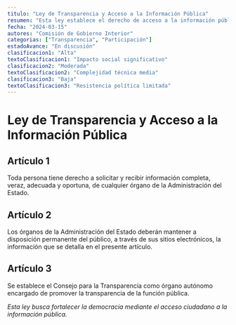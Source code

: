 ```yaml
---
titulo: "Ley de Transparencia y Acceso a la Información Pública"
resumen: "Esta ley establece el derecho de acceso a la información pública y los procedimientos para garantizar la transparencia en la gestión del Estado."
fecha: "2024-03-15"
autores: "Comisión de Gobierno Interior"
categorias: ["Transparencia", "Participación"]
estadoAvance: "En discusión"
clasificacion1: "Alta"
textoClasificacion1: "Impacto social significativo"
clasificacion2: "Moderada"
textoClasificacion2: "Complejidad técnica media"
clasificacion3: "Baja"
textoClasificacion3: "Resistencia política limitada"
---
```


# Ley de Transparencia y Acceso a la Información Pública

## Artículo 1

Toda persona tiene derecho a solicitar y recibir información completa, veraz, adecuada y oportuna, de cualquier órgano de la Administración del Estado.

## Artículo 2

Los órganos de la Administración del Estado deberán mantener a disposición permanente del público, a través de sus sitios electrónicos, la información que se detalla en el presente artículo.

## Artículo 3

Se establece el Consejo para la Transparencia como órgano autónomo encargado de promover la transparencia de la función pública.

*Esta ley busca fortalecer la democracia mediante el acceso ciudadano a la información pública.*
